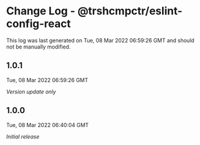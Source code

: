 # Change Log - @trshcmpctr/eslint-config-react

This log was last generated on Tue, 08 Mar 2022 06:59:26 GMT and should not be manually modified.

## 1.0.1
Tue, 08 Mar 2022 06:59:26 GMT

_Version update only_

## 1.0.0
Tue, 08 Mar 2022 06:40:04 GMT

_Initial release_

